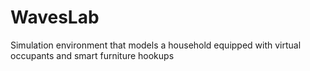 # WavesLab
Simulation environment that models a household equipped with virtual occupants and smart furniture hookups
